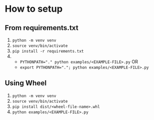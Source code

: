 # How to setup 

## From requirements.txt

1. ` python -m venv venv `
2. ` source venv/bin/activate `
3. ` pip install -r requirements.txt `
4.  
    - ` PYTHONPATH="." python examples/<EXAMPLE-FILE>.py ` OR 
    - ` export PYTHONPATH="."; python examples/<EXAMPLE-FILE>.py `

## Using Wheel 

1. `python -m venv venv` 
2. `source venv/bin/activate` 
3. `pip install dist/<wheel-file-name>.whl`
4. `python examples/<EXAMPLE-FILE>.py` 
